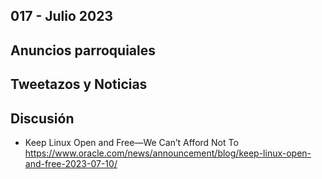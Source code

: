 017 - Julio 2023
--

## Anuncios parroquiales



## Tweetazos y Noticias



## Discusión


* Keep Linux Open and Free—We Can’t Afford Not To
 https://www.oracle.com/news/announcement/blog/keep-linux-open-and-free-2023-07-10/